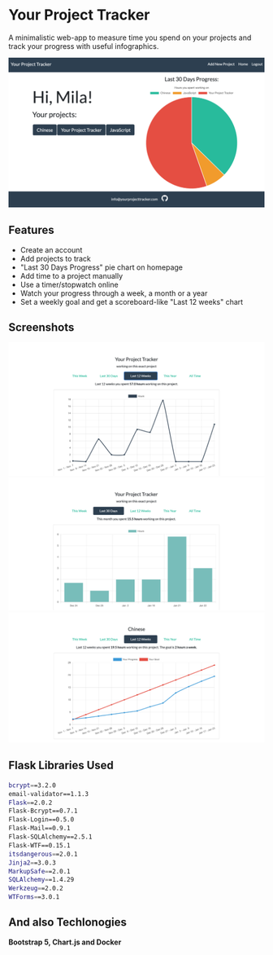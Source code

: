 # Your Project Tracker

A minimalistic web-app to measure time you spend on your projects and track your progress with useful infographics.

![home page](assets/ypt_home.png)
## Features

- Create an account
- Add projects to track
- "Last 30 Days Progress" pie chart on homepage
- Add time to a project manually
- Use a timer/stopwatch online
- Watch your progress through a week, a month or a year
- Set a weekly goal and get a scoreboard-like "Last 12 weeks" chart
## Screenshots
![screenshot1](assets/chart_1.png)
![screenshot2](assets/chart_2.png)
![screenshot3](assets/chart_3.png)

## Flask Libraries Used
```bash
bcrypt==3.2.0
email-validator==1.1.3
Flask==2.0.2
Flask-Bcrypt==0.7.1
Flask-Login==0.5.0
Flask-Mail==0.9.1
Flask-SQLAlchemy==2.5.1
Flask-WTF==0.15.1
itsdangerous==2.0.1
Jinja2==3.0.3
MarkupSafe==2.0.1
SQLAlchemy==1.4.29
Werkzeug==2.0.2
WTForms==3.0.1
```
## And also Techlonogies
**Bootstrap 5, Chart.js and Docker**